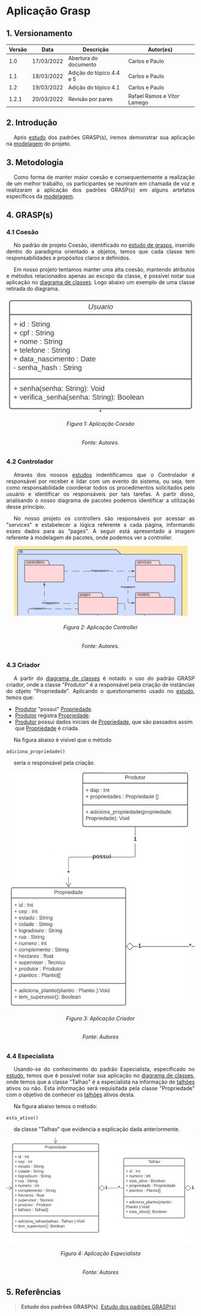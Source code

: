 # Aplicação Grasp

## 1. Versionamento

| Versão | Data       | Descrição                | Autor(es)                   |
| ------ | ---------- | ------------------------ | --------------------------- |
| 1.0    | 17/03/2022 | Abertura do documento    | Carlos e Paulo              |
| 1.1    | 18/03/2022 | Adição do tópico 4.4 e 5 | Carlos e Paulo              |
| 1.2    | 19/03/2022 | Adição do tópico 4.1     | Carlos e Paulo              |
| 1.2.1  | 20/03/2022 | Revisão por pares        | Rafael Ramos e Vitor Lamego |


## 2. Introdução

<p align="justify" style="text-indent: 20px">Após <a href="../../estudos/grasp/">estudo</a> dos padrões GRASP(s), iremos demonstrar sua aplicação na <a href="../../../modelagem/estatica/diagrama_de_pacotes" target="_blank">modelagem</a> do projeto. </p>

## 3. Metodologia

<p align="justify" style="text-indent: 20px">Como forma de manter maior coesão e consequentemente a realização de um melhor trabalho, os participantes se reuniram em chamada de voz e realizaram a aplicação dos padrões GRASP(s) em alguns artefatos específicos da <a href="../../../modelagem/estatica/diagrama_de_pacotes" target="_blank">modelagem</a>.</p>

## 4. GRASP(s)

### 4.1 Coesão

<p align="justify" style="text-indent: 20px">No padrão de projeto Coesão, identificado no <a href="../../estudos/grasp/#43-coesao">estudo de grasps</a>, inserido dentro do paradigma orientado a objetos, temos que cada classe tem responsabilidades e propósitos claros e definidos. </p>

<p align="justify" style="text-indent: 20px">Em nosso projeto tentamos manter uma alta coesão, mantendo atributos e métodos relacionados apenas ao escopo da classe, é possível notar sua aplicação no <a href="../../../modelagem/estatica/diagrama_de_classes/">diagrama de classes</a>. Logo abaixo um exemplo de uma classe retirada do diagrama.</p>

<center>
<img src="../../../assets/padroes_projetos/aplicacao_coesao1_grasps.png" class="zoom"> 
<h6>Figura 1: Aplicação Coesão</h6>
<h6>Fonte: Autores.</h6>
</center>

 
### 4.2 Controlador

<p align="justify" style="text-indent: 20px"> Através dos nossos <a href="../../estudos/grasp/">estudos</a> indentificamos que o Controlador é responsável por receber e lidar com um evento do sistema, ou seja, tem como responsabilidade coordenar todos os procedimentos solicitados pelo usuário e identificar os responsáveis por tais tarefas. A partir disso, analisando o nosso diagrama de pacotes podemos identificar a utilização desse princípio.</p>

<p align="justify" style="text-indent: 20px">No nosso projeto os controllers são responsáveis por acessar as "services" e estabelecer a lógica referente a cada página, informando esses dados para as "pages". A seguir está apresentado a imagem referente à modelagem de pacotes, onde podemos ver a controller. </p>

<center>
<img src="../../../assets/padroes_projetos/aplicacao_controlador_grasps.png" class="zoom"> 
<h6>Figura 2: Aplicação Controller</h6>
<h6>Fonte: Autores.</h6>
</center>

### 4.3 Criador

<p align="justify" style="text-indent: 20px">A partir do <a href="../../../modelagem/estatica/diagrama_de_classes/">diagrama de classes</a> é notado o uso do padrão GRASP criador, onde a classe "Produtor" é a responsável pela criação de instâncias do objeto "Propriedade". Aplicando o questionamento usado no <a href="../../estudos/grasp/#42-criador">estudo</a>, temos que:</p>

- <a href="../../../requisitos/modelagem/lexicos/#produtor">Produtor</a> "possui" <a href="../../../requisitos/modelagem/lexicos/#propriedade">Propriedade</a>.
- <a href="../../../requisitos/modelagem/lexicos/#produtor">Produtor</a> registra <a href="../../../requisitos/modelagem/lexicos/#propriedade">Propriedade</a>.
- <a href="../../../requisitos/modelagem/lexicos/#produtor">Produtor</a> possui dados iniciais de <a href="../../../requisitos/modelagem/lexicos/#propriedade">Propriedade</a>, que são passados assim que <a href="../../../requisitos/modelagem/lexicos/#propriedade">Propriedade</a> é criada.

<p align="justify" style="text-indent: 20px">Na figura abaixo é visível que o método </p>

```
adiciona_propriedade()
```

<p align="justify" style="text-indent: 20px"> seria o responsável pela criação. </p>

<center>
<img src="../../../assets/padroes_projetos/aplicacao_criador_grasps.png" class="zoom"> 
<h6>Figura 3: Aplicação Criador</h6>
<h6>Fonte: Autores</h6>
</center>

### 4.4 Especialista

<p align="justify" style="text-indent: 20px">Usando-se do conhecimento do padrão Especialista, especificado no <a href="../../estudos/grasp/#43-especialista">estudo</a>, temos que é possível notar sua aplicação no <a href="../../../modelagem/estatica/diagrama_de_classes/">diagrama de classes</a>, onde temos que a classe "Talhao" é a especialista na informação de <a href="../../../requisitos/modelagem/lexicos/#talhao">talhões</a> ativos ou não. Esta informação será requisitada pela classe "Propriedade" com o objetivo de conhecer os <a href="../../../requisitos/modelagem/lexicos/#talhao">talhões</a> ativos desta.</p>

<p align="justify" style="text-indent: 20px"> Na figura abaixo temos o método:</p>

```
esta_ativo()
```

<p align="justify" style="text-indent: 20px"> da classe "Talhao" que evidencia a explicação dada anteriormente.</p>

<center>
<img src="../../../assets/padroes_projetos/aplicacao_especialista_grasps.png" class="zoom"> 
<h6>Figura 4: Aplicação Especialista</h6>
<h6>Fonte: Autores</h6>
</center>

## 5. Referências

> <b>Estudo dos padrões GRASP(s)</b>. <a href="../../estudos/grasp/">Estudo dos padrões GRASP(s)</a>


